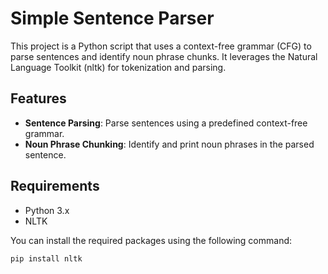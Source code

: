# Simple Sentence Parser

This project is a Python script that uses a context-free grammar (CFG) to parse sentences and identify noun phrase chunks. It leverages the Natural Language Toolkit (nltk) for tokenization and parsing.

## Features

- **Sentence Parsing**: Parse sentences using a predefined context-free grammar.
- **Noun Phrase Chunking**: Identify and print noun phrases in the parsed sentence.

## Requirements

- Python 3.x
- NLTK

You can install the required packages using the following command:

```bash
pip install nltk
